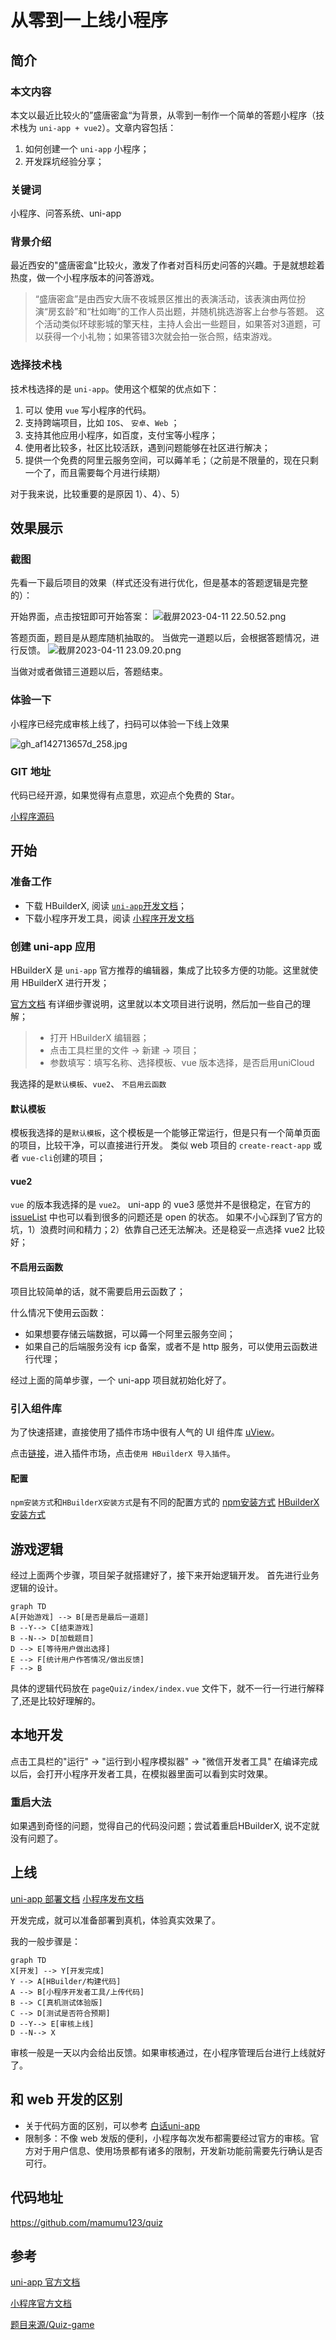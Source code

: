 # 从零到一上线小程序

## 简介
### 本文内容
本文以最近比较火的”盛唐密盒“为背景，从零到一制作一个简单的答题小程序（技术栈为 `uni-app + vue2`）。文章内容包括：
1. 如何创建一个 `uni-app` 小程序；
1. 开发踩坑经验分享；

### 关键词
小程序、问答系统、uni-app


### 背景介绍
最近西安的"盛唐密盒"比较火，激发了作者对百科历史问答的兴趣。于是就想趁着热度，做一个小程序版本的问答游戏。

> “盛唐密盒”是由西安大唐不夜城景区推出的表演活动，该表演由两位扮演“房玄龄”和“杜如晦”的工作人员出题，并随机挑选游客上台参与答题。
> 这个活动类似环球影城的擎天柱，主持人会出一些题目，如果答对3道题，可以获得一个小礼物；如果答错3次就会拍一张合照，结束游戏。

### 选择技术栈
技术栈选择的是 `uni-app`。使用这个框架的优点如下：
1. 可以 使用 `vue` 写小程序的代码。
2. 支持跨端项目，比如 `IOS`、 `安卓`、`Web` ；
3. 支持其他应用小程序，如百度，支付宝等小程序；
4. 使用者比较多，社区比较活跃，遇到问题能够在社区进行解决；
5. 提供一个免费的阿里云服务空间，可以薅羊毛；（之前是不限量的，现在只剩一个了，而且需要每个月进行续期）

对于我来说，比较重要的是原因 1）、4）、5）


## 效果展示

### 截图
先看一下最后项目的效果（样式还没有进行优化，但是基本的答题逻辑是完整的）：

开始界面，点击按钮即可开始答案：
![截屏2023-04-11 22.50.52.png](https://p1-juejin.byteimg.com/tos-cn-i-k3u1fbpfcp/a35be800816c4c26b5d69a066a46feac~tplv-k3u1fbpfcp-watermark.image?)


答题页面，题目是从题库随机抽取的。
当做完一道题以后，会根据答题情况，进行反馈。
![截屏2023-04-11 23.09.20.png](https://p3-juejin.byteimg.com/tos-cn-i-k3u1fbpfcp/e689ada94d7e4c1784b44367ad17f563~tplv-k3u1fbpfcp-watermark.image?)

当做对或者做错三道题以后，答题结束。

### 体验一下
小程序已经完成审核上线了，扫码可以体验一下线上效果

![gh_af142713657d_258.jpg](https://p6-juejin.byteimg.com/tos-cn-i-k3u1fbpfcp/68a3514084924cda8e23cdabd0805faa~tplv-k3u1fbpfcp-watermark.image?)

### GIT 地址
代码已经开源，如果觉得有点意思，欢迎点个免费的 Star。

[小程序源码](https://github.com/mamumu123/quiz)


##  开始

### 准备工作
- 下载 HBuilderX, 阅读 [`uni-app`开发文档](https://uniapp.dcloud.net.cn/)；
- 下载小程序开发工具，阅读 [小程序开发文档](https://developers.weixin.qq.com/miniprogram/dev/framework/quickstart/)

### 创建 uni-app 应用
HBuilderX 是 `uni-app` 官方推荐的编辑器，集成了比较多方便的功能。这里就使用 HBuilderX 进行开发；

[官方文档](https://uniapp.dcloud.net.cn/quickstart-hx.html) 有详细步骤说明，这里就以本文项目进行说明，然后加一些自己的理解；

> - 打开 HBuilderX 编辑器；
> - 点击工具栏里的文件 -> 新建 -> 项目；
> - 参数填写：填写名称、选择模板、vue 版本选择，是否启用uniCloud 

我选择的是`默认模板`、`vue2`、 `不启用云函数`

#### 默认模板
模板我选择的是`默认模板`，这个模板是一个能够正常运行，但是只有一个简单页面的项目，比较干净，可以直接进行开发。 类似 web 项目的 `create-react-app` 或者 `vue-cli`创建的项目；


#### vue2
`vue` 的版本我选择的是 `vue2`。 uni-app 的 vue3 感觉并不是很稳定，在官方的 [issueList](https://github.com/dcloudio/uni-app/issues) 中也可以看到很多的问题还是 open 的状态。
如果不小心踩到了官方的坑，1）浪费时间和精力；2）依靠自己还无法解决。还是稳妥一点选择 vue2 比较好；

#### 不启用云函数
项目比较简单的话，就不需要启用云函数了；

什么情况下使用云函数：
- 如果想要存储云端数据，可以薅一个阿里云服务空间；
- 如果自己的后端服务没有 icp 备案，或者不是 http 服务，可以使用云函数进行代理；

经过上面的简单步骤，一个 uni-app 项目就初始化好了。

### 引入组件库
为了快速搭建，直接使用了插件市场中很有人气的 UI 组件库 [uView](https://www.uviewui.com/components/intro.html)。

点击[链接](https://ext.dcloud.net.cn/plugin?id=1593)，进入插件市场，点击`使用 HBuilderX 导入插件`。

#### 配置
`npm安装方式`和`HBuilderX安装方式`是有不同的配置方式的
[npm安装方式](https://www.uviewui.com/components/npmSetting.html)
[HBuilderX安装方式](https://www.uviewui.com/components/downloadSetting.html)

## 游戏逻辑
经过上面两个步骤，项目架子就搭建好了，接下来开始逻辑开发。
首先进行业务逻辑的设计。

```mermaid
graph TD
A[开始游戏] --> B[是否是最后一道题] 
B --Y--> C[结束游戏]
B --N--> D[加载题目]
D --> E[等待用户做出选择]
E --> F[统计用户作答情况/做出反馈]
F --> B
```
具体的逻辑代码放在 `pageQuiz/index/index.vue` 文件下，就不一行一行进行解释了,还是比较好理解的。



## 本地开发
点击工具栏的"运行" -> "运行到小程序模拟器" -> "微信开发者工具"
在编译完成以后，会打开小程序开发者工具，在模拟器里面可以看到实时效果。

### 重启大法
如果遇到奇怪的问题，觉得自己的代码没问题；尝试着重启HBuilderX, 说不定就没有问题了。

## 上线
[uni-app 部署文档](https://uniapp.dcloud.net.cn/quickstart-hx.html#%E5%8F%91%E5%B8%83%E4%B8%BA%E5%BE%AE%E4%BF%A1%E5%B0%8F%E7%A8%8B%E5%BA%8F)
[小程序发布文档](https://developers.weixin.qq.com/miniprogram/dev/framework/quickstart/release.html#%E5%8F%91%E5%B8%83%E4%B8%8A%E7%BA%BF)

开发完成，就可以准备部署到真机，体验真实效果了。

我的一般步骤是：
```mermaid
graph TD
X[开发] --> Y[开发完成]
Y --> A[HBuilder/构建代码]
A --> B[小程序开发者工具/上传代码]
B --> C[真机测试体验版]
C --> D[测试是否符合预期]
D --Y--> E[审核上线]
D --N--> X
```

审核一般是一天以内会给出反馈。如果审核通过，在小程序管理后台进行上线就好了。

## 和 web 开发的区别
- 关于代码方面的区别，可以参考 [白话uni-app](https://uniapp.dcloud.net.cn/vernacular.html#)
- 限制多：不像 web 发版的便利，小程序每次发布都需要经过官方的审核。官方对于用户信息、使用场景都有诸多的限制，开发新功能前需要先行确认是否可行。

## 代码地址
https://github.com/mamumu123/quiz

## 参考
[uni-app 官方文档](https://uniapp.dcloud.net.cn/)

[小程序官方文档](https://developers.weixin.qq.com/miniprogram/dev/framework/quickstart/#%E5%B0%8F%E7%A8%8B%E5%BA%8F%E7%AE%80%E4%BB%8B)

[题目来源/Quiz-game](https://github.com/mingtingouyang/Quiz-game)
